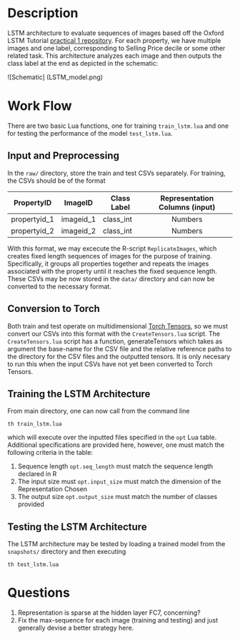 # Description
LSTM architecture to evaluate sequences of images based off the Oxford LSTM Tutorial [practical 1 repository](https://github.com/oxford-cs-ml-2015/practical1).  For each property, we have multiple images and one label, corresponding to Selling Price decile or some other related task.  This architecture analyzes each image and then outputs the class label at the end as depicted in the schematic: 

![Schematic]
(LSTM_model.png)

# Work Flow
There are two basic Lua functions, one for training `train_lstm.lua` and one for testing the performance of the model `test_lstm.lua`.    

## Input and Preprocessing 
In the `raw/` directory, store the train and test CSVs separately.  For training, the CSVs should be of the format 

| PropertyID    | ImageID     | Class Label |  Representation Columns (input) |
| ------------- |-------------| ------------| :------------------------------:|
| propertyid_1  | imageid_1   |  class_int  |              Numbers            |
| propertyid_2  | imageid_2   |  class_int  |              Numbers            |

With this format, we may excecute the R-script `ReplicateImages`, which creates fixed length sequences of images for the purpose of training.  Specifically, it groups all properties together and repeats the images associated with the property until it reaches the fixed sequence length.  These CSVs may be now stored in the `data/` directory and can now be converted to the necessary format.

## Conversion to Torch 
Both train and test operate on multidimensional [Torch Tensors](https://github.com/torch/torch7/blob/master/doc/tensor.md), so we must convert our CSVs into this format with the `CreateTensors.lua` script.  The `CreateTensors.lua` script has a function, generateTensors which takes as argument the base-name for the CSV file and the relative reference paths to the directory for the CSV files and the outputted tensors.  It is only necesary to run this when the input CSVs have not yet been converted to Torch Tensors.  

## Training the LSTM Architecture
From main directory, one can now call from the command line

```
th train_lstm.lua
```

which will execute over the inputted files specified in the `opt` Lua table.  Additional specifications are provided here, however, one must match the following criteria in the table:

1.  Sequence length `opt.seq_length` must match the sequence length declared in R
2.  The input size must `opt.input_size` must match the dimension of the Representation Chosen
3.  The output size `opt.output_size` must match the number of classes provided

## Testing the LSTM Architecture
The LSTM architecture may be tested by loading a trained model from the `snapshots/` directory and then executing

```
th test_lstm.lua
```

# Questions
1.  Representation is sparse at the hidden layer FC7, concerning?
2.  Fix the max-sequence for each image (training and testing) and just generally devise a better strategy here.
